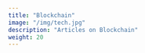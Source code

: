 ```yaml
---
title: "Blockchain"
image: "/img/tech.jpg"
description: "Articles on Blockchain"
weight: 20
---
```


